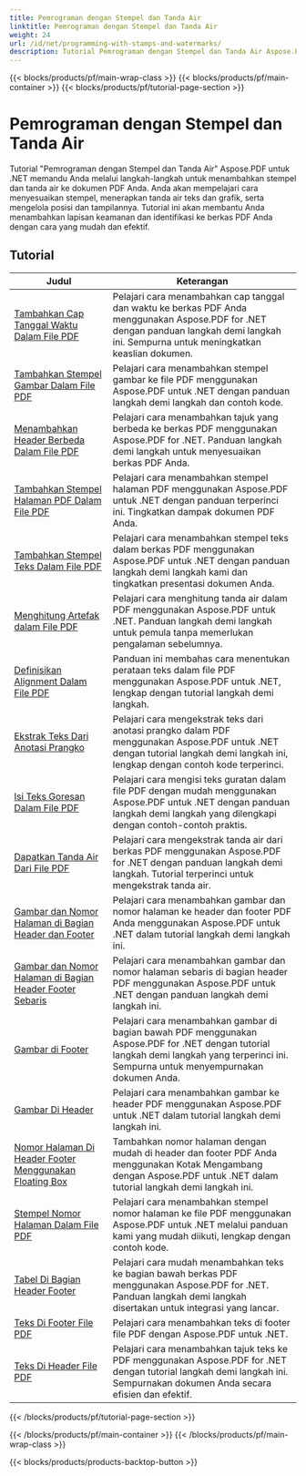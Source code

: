 ```yaml
---
title: Pemrograman dengan Stempel dan Tanda Air
linktitle: Pemrograman dengan Stempel dan Tanda Air
weight: 24
url: /id/net/programming-with-stamps-and-watermarks/
description: Tutorial Pemrograman dengan Stempel dan Tanda Air Aspose.PDF untuk .NET mengajarkan Anda cara menambahkan elemen keamanan dan personalisasi ke dokumen PDF Anda.
---
```


{{< blocks/products/pf/main-wrap-class >}}
{{< blocks/products/pf/main-container >}}
{{< blocks/products/pf/tutorial-page-section >}}

# Pemrograman dengan Stempel dan Tanda Air


Tutorial "Pemrograman dengan Stempel dan Tanda Air" Aspose.PDF untuk .NET memandu Anda melalui langkah-langkah untuk menambahkan stempel dan tanda air ke dokumen PDF Anda. Anda akan mempelajari cara menyesuaikan stempel, menerapkan tanda air teks dan grafik, serta mengelola posisi dan tampilannya. Tutorial ini akan membantu Anda menambahkan lapisan keamanan dan identifikasi ke berkas PDF Anda dengan cara yang mudah dan efektif.

## Tutorial
| Judul | Keterangan |
| --- | --- | 
| [Tambahkan Cap Tanggal Waktu Dalam File PDF](./add-date-time-stamp/) | Pelajari cara menambahkan cap tanggal dan waktu ke berkas PDF Anda menggunakan Aspose.PDF for .NET dengan panduan langkah demi langkah ini. Sempurna untuk meningkatkan keaslian dokumen. |  
| [Tambahkan Stempel Gambar Dalam File PDF](./add-image-stamp/) | Pelajari cara menambahkan stempel gambar ke file PDF menggunakan Aspose.PDF untuk .NET dengan panduan langkah demi langkah dan contoh kode. |  
| [Menambahkan Header Berbeda Dalam File PDF](./adding-different-headers/) | Pelajari cara menambahkan tajuk yang berbeda ke berkas PDF menggunakan Aspose.PDF for .NET. Panduan langkah demi langkah untuk menyesuaikan berkas PDF Anda. |  
| [Tambahkan Stempel Halaman PDF Dalam File PDF](./add-pdf-page-stamp/) | Pelajari cara menambahkan stempel halaman PDF menggunakan Aspose.PDF untuk .NET dengan panduan terperinci ini. Tingkatkan dampak dokumen PDF Anda. |  
| [Tambahkan Stempel Teks Dalam File PDF](./add-text-stamp/) | Pelajari cara menambahkan stempel teks dalam berkas PDF menggunakan Aspose.PDF untuk .NET dengan panduan langkah demi langkah kami dan tingkatkan presentasi dokumen Anda. |  
| [Menghitung Artefak dalam File PDF](./counting-artifacts/) | Pelajari cara menghitung tanda air dalam PDF menggunakan Aspose.PDF untuk .NET. Panduan langkah demi langkah untuk pemula tanpa memerlukan pengalaman sebelumnya. |  
| [Definisikan Alignment Dalam File PDF](./define-alignment/) | Panduan ini membahas cara menentukan perataan teks dalam file PDF menggunakan Aspose.PDF untuk .NET, lengkap dengan tutorial langkah demi langkah. |  
| [Ekstrak Teks Dari Anotasi Prangko](./extract-text-from-stamp-annotation/) | Pelajari cara mengekstrak teks dari anotasi prangko dalam PDF menggunakan Aspose.PDF untuk .NET dengan tutorial langkah demi langkah ini, lengkap dengan contoh kode terperinci. |  
| [Isi Teks Goresan Dalam File PDF](./fill-stroke-text/) | Pelajari cara mengisi teks guratan dalam file PDF dengan mudah menggunakan Aspose.PDF untuk .NET dengan panduan langkah demi langkah yang dilengkapi dengan contoh-contoh praktis. |  
| [Dapatkan Tanda Air Dari File PDF](./get-watermark/) | Pelajari cara mengekstrak tanda air dari berkas PDF menggunakan Aspose.PDF for .NET dengan panduan langkah demi langkah. Tutorial terperinci untuk mengekstrak tanda air. |  
| [Gambar dan Nomor Halaman di Bagian Header dan Footer](./image-and-page-number-in-header-footer-section/) | Pelajari cara menambahkan gambar dan nomor halaman ke header dan footer PDF Anda menggunakan Aspose.PDF untuk .NET dalam tutorial langkah demi langkah ini. |  
| [Gambar dan Nomor Halaman di Bagian Header Footer Sebaris](./image-and-page-number-in-header-footer-section-inline/) | Pelajari cara menambahkan gambar dan nomor halaman sebaris di bagian header PDF menggunakan Aspose.PDF untuk .NET dengan panduan langkah demi langkah ini. |  
| [Gambar di Footer](./image-in-footer/) | Pelajari cara menambahkan gambar di bagian bawah PDF menggunakan Aspose.PDF for .NET dengan tutorial langkah demi langkah yang terperinci ini. Sempurna untuk menyempurnakan dokumen Anda. |  
| [Gambar Di Header](./image-in-header/) | Pelajari cara menambahkan gambar ke header PDF menggunakan Aspose.PDF untuk .NET dalam tutorial langkah demi langkah ini. |  
| [Nomor Halaman Di Header Footer Menggunakan Floating Box](./page-number-in-header-footer-using-floating-box/) | Tambahkan nomor halaman dengan mudah di header dan footer PDF Anda menggunakan Kotak Mengambang dengan Aspose.PDF untuk .NET dalam tutorial langkah demi langkah ini. |  
| [Stempel Nomor Halaman Dalam File PDF](./page-number-stamps/) | Pelajari cara menambahkan stempel nomor halaman ke file PDF menggunakan Aspose.PDF untuk .NET melalui panduan kami yang mudah diikuti, lengkap dengan contoh kode. |  
| [Tabel Di Bagian Header Footer](./table-in-header-footer-section/) | Pelajari cara mudah menambahkan teks ke bagian bawah berkas PDF menggunakan Aspose.PDF for .NET. Panduan langkah demi langkah disertakan untuk integrasi yang lancar. |  
| [Teks Di Footer File PDF](./text-in-footer/) | Pelajari cara menambahkan teks di footer file PDF dengan Aspose.PDF untuk .NET. |  
| [Teks Di Header File PDF](./text-in-header/) | Pelajari cara menambahkan tajuk teks ke PDF menggunakan Aspose.PDF for .NET dengan tutorial langkah demi langkah ini. Sempurnakan dokumen Anda secara efisien dan efektif. |  
{{< /blocks/products/pf/tutorial-page-section >}}

{{< /blocks/products/pf/main-container >}}
{{< /blocks/products/pf/main-wrap-class >}}

{{< blocks/products/products-backtop-button >}}
